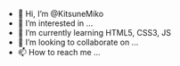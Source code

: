 - 👋 Hi, I’m @KitsuneMiko
- 👀 I’m interested in ...
- 🌱 I’m currently learning HTML5, CSS3, JS
- 💞️ I’m looking to collaborate on ...
- 📫 How to reach me ...

<!---
KitsuneMiko/KitsuneMiko is a ✨ special ✨ repository because its `README.md` (this file) appears on your GitHub profile.
You can click the Preview link to take a look at your changes.
--->
